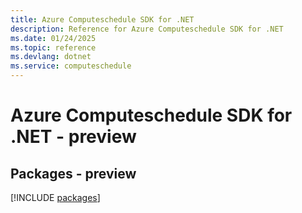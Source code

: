 ```yaml
---
title: Azure Computeschedule SDK for .NET
description: Reference for Azure Computeschedule SDK for .NET
ms.date: 01/24/2025
ms.topic: reference
ms.devlang: dotnet
ms.service: computeschedule
---
```

# Azure Computeschedule SDK for .NET - preview
## Packages - preview
[!INCLUDE [packages](computeschedule-index.md)]